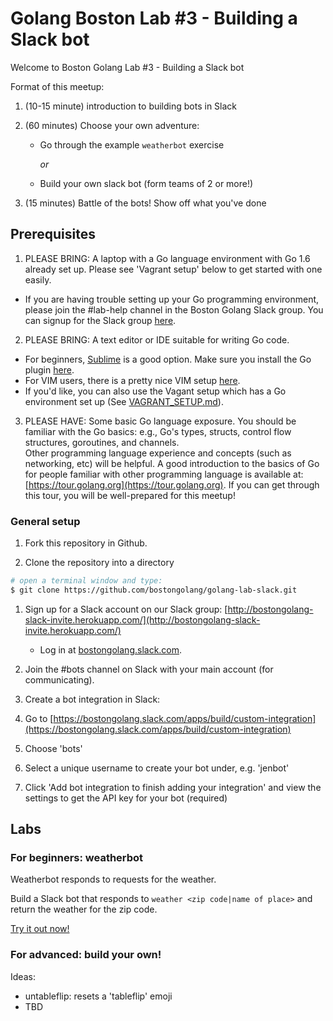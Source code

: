 # Golang Boston Lab #3 - Building a Slack bot 

Welcome to Boston Golang Lab #3 - Building a Slack bot

Format of this meetup:

1. (10-15 minute) introduction to building bots in Slack

1. (60 minutes) Choose your own adventure:
   - Go through the example `weatherbot` exercise
     
     *or* 

   - Build your own slack bot (form teams of 2 or more!)

1. (15 minutes) Battle of the bots! Show off what you've done

## Prerequisites 

1. PLEASE BRING:  A laptop with a Go language environment with Go 1.6 already set up. Please see 'Vagrant setup' below to get started with one easily.
  * If you are having trouble setting up your Go programming environment, please join the #lab-help channel in the Boston Golang Slack group. You can signup for the Slack group [here](http://bostongolang-slack-invite.herokuapp.com/).

2. PLEASE BRING: A text editor or IDE suitable for writing Go code.
  * For beginners, [Sublime](http://www.sublimetext.com) is a good option. Make sure you install the Go plugin [here](https://github.com/DisposaBoy/GoSublime).
  * For VIM users, there is a pretty nice VIM setup [here](https://github.com/fatih/vim-go).  
  * If you'd like, you can also use the Vagant setup which has a Go environment set up (See [VAGRANT_SETUP.md](VAGRANT_SETUP.md)).

3. PLEASE HAVE:  Some basic Go language exposure.  You should be familiar with the Go basics: e.g., Go's types, structs, control flow structures, goroutines, and channels.   
Other programming language experience and concepts (such as networking, etc) will be helpful. A good introduction to the basics of Go for people familiar with 
other programming language is available at: [https://tour.golang.org](https://tour.golang.org). If you can get through this tour, you will be well-prepared for this meetup!

### General setup

1. Fork this repository in Github.

1. Clone the repository into a directory
  
  ```bash
  # open a terminal window and type:
  $ git clone https://github.com/bostongolang/golang-lab-slack.git
  ```

1. Sign up for a Slack account on our Slack group: [http://bostongolang-slack-invite.herokuapp.com/](http://bostongolang-slack-invite.herokuapp.com/)

   * Log in at [bostongolang.slack.com](https://bostongolang.slack.com).

1. Join the #bots channel on Slack with your main account (for communicating).

1. Create a bot integration in Slack:

  1. Go to [https://bostongolang.slack.com/apps/build/custom-integration](https://bostongolang.slack.com/apps/build/custom-integration)
  1. Choose 'bots'
  1. Select a unique username to create your bot under, e.g. 'jenbot'
  1. Click 'Add bot integration to finish adding your integration' and view the settings to get the API key for your bot (required)

## Labs 

### For beginners: weatherbot 

Weatherbot responds to requests for the weather.

Build a Slack bot that responds to `weather <zip code|name of place>` and return the weather for the zip code.

[Try it out now!](exercises/weatherbot/README.md)

### For advanced: build your own!

Ideas:

  * untableflip: resets a 'tableflip' emoji
  * TBD
